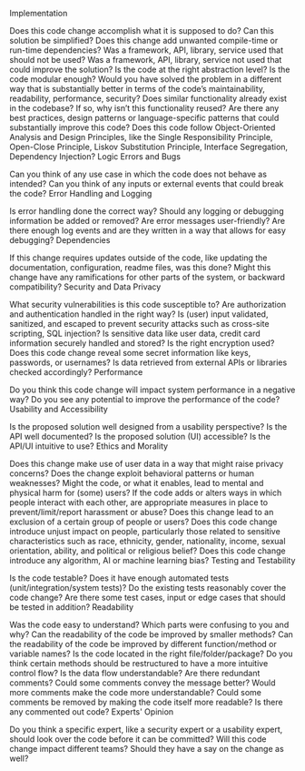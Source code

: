 Implementation

 Does this code change accomplish what it is supposed to do?
 Can this solution be simplified?
 Does this change add unwanted compile-time or run-time dependencies?
 Was a framework, API, library, service used that should not be used?
 Was a framework, API, library, service not used that could improve the solution?
 Is the code at the right abstraction level?
 Is the code modular enough?
 Would you have solved the problem in a different way that is substantially better in terms of the code’s maintainability, readability, performance, security?
 Does similar functionality already exist in the codebase? If so, why isn’t this functionality reused?
 Are there any best practices, design patterns or language-specific patterns that could substantially improve this code?
 Does this code follow Object-Oriented Analysis and Design Principles, like the Single Responsibility Principle, Open-Close Principle, Liskov Substitution Principle, Interface Segregation, Dependency Injection?
Logic Errors and Bugs

 Can you think of any use case in which the code does not behave as intended?
 Can you think of any inputs or external events that could break the code?
Error Handling and Logging

 Is error handling done the correct way?
 Should any logging or debugging information be added or removed?
 Are error messages user-friendly?
 Are there enough log events and are they written in a way that allows for easy debugging?
Dependencies

 If this change requires updates outside of the code, like updating the documentation, configuration, readme files, was this done?
 Might this change have any ramifications for other parts of the system, or backward compatibility?
Security and Data Privacy

 What security vulnerabilities is this code susceptible to?
 Are authorization and authentication handled in the right way?
 Is (user) input validated, sanitized, and escaped to prevent security attacks such as cross-site scripting, SQL injection?
 Is sensitive data like user data, credit card information securely handled and stored?
 Is the right encryption used?
 Does this code change reveal some secret information like keys, passwords, or usernames?
 Is data retrieved from external APIs or libraries checked accordingly?
Performance

 Do you think this code change will impact system performance in a negative way?
 Do you see any potential to improve the performance of the code?
Usability and Accessibility

 Is the proposed solution well designed from a usability perspective?
 Is the API well documented?
 Is the proposed solution (UI) accessible?
 Is the API/UI intuitive to use?
Ethics and Morality

 Does this change make use of user data in a way that might raise privacy concerns?
 Does the change exploit behavioral patterns or human weaknesses?
 Might the code, or what it enables, lead to mental and physical harm for (some) users?
 If the code adds or alters ways in which people interact with each other, are appropriate measures in place to prevent/limit/report harassment or abuse?
 Does this change lead to an exclusion of a certain group of people or users?
 Does this code change introduce unjust impact on people, particularly those related to sensitive characteristics such as race, ethnicity, gender, nationality, income, sexual orientation, ability, and political or religious belief?
 Does this code change introduce any algorithm, AI or machine learning bias?
Testing and Testability

 Is the code testable?
 Does it have enough automated tests (unit/integration/system tests)?
 Do the existing tests reasonably cover the code change?
 Are there some test cases, input or edge cases that should be tested in addition?
Readability

 Was the code easy to understand?
 Which parts were confusing to you and why?
 Can the readability of the code be improved by smaller methods?
 Can the readability of the code be improved by different function/method or variable names?
 Is the code located in the right file/folder/package?
 Do you think certain methods should be restructured to have a more intuitive control flow?
 Is the data flow understandable?
 Are there redundant comments?
 Could some comments convey the message better?
 Would more comments make the code more understandable?
 Could some comments be removed by making the code itself more readable?
 Is there any commented out code?
Experts' Opinion

 Do you think a specific expert, like a security expert or a usability expert, should look over the code before it can be committed?
 Will this code change impact different teams?
 Should they have a say on the change as well?
